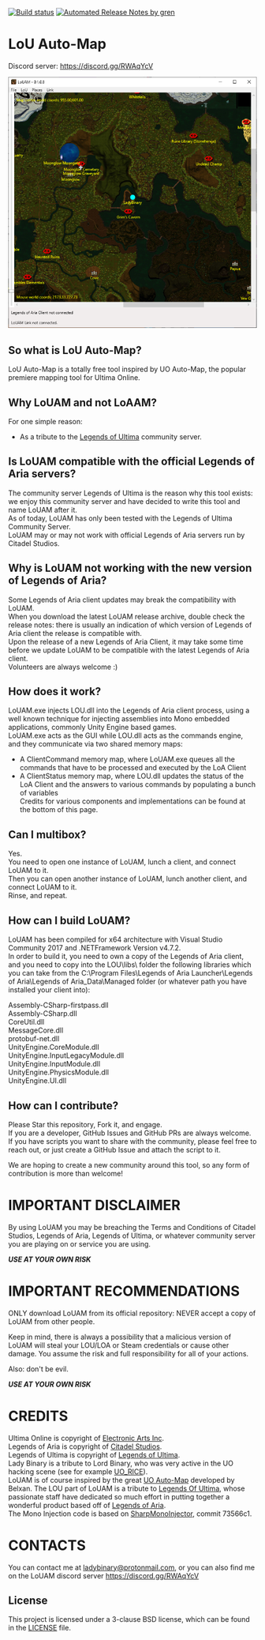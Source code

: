 [![Build status](https://ci.appveyor.com/api/projects/status/lhchmicmqqsasv9u?svg=true)](https://ci.appveyor.com/project/Lady-Binary/louam) [![Automated Release Notes by gren](https://img.shields.io/badge/%F0%9F%A4%96-release%20notes-00B2EE.svg)](https://github-tools.github.io/github-release-notes/)

# LoU Auto-Map

Discord server: https://discord.gg/RWAqYcV

![LoUAM Screenshot](Screenshot.png?raw=true "LoUAM Screenshot")

## So what is LoU Auto-Map?

LoU Auto-Map is a totally free tool inspired by UO Auto-Map, the popular premiere mapping tool for Ultima Online. 

## Why LoUAM and not LoAAM?

For one simple reason:  
- As a tribute to the [Legends of Ultima](https://www.legendsofultima.online/) community server.    

## Is LoUAM compatible with the official Legends of Aria servers?

The community server Legends of Ultima is the reason why this tool exists: we enjoy this community server and have decided to write this tool and name LoUAM after it.  
As of today, LoUAM has only been tested with the Legends of Ultima Community Server.  
LoUAM may or may not work with official Legends of Aria servers run by Citadel Studios.  

## Why is LoUAM not working with the new version of Legends of Aria?

Some Legends of Aria client updates may break the compatibility with LoUAM.  
When you download the latest LoUAM release archive, double check the release notes: there is usually an indication of which version of Legends of Aria client the release is compatible with.  
Upon the release of a new Legends of Aria Client, it may take some time before we update LoUAM to be compatible with the latest Legends of Aria client.  
Volunteers are always welcome :)

## How does it work?

LoUAM.exe injects LOU.dll into the Legends of Aria client process, using a well known technique for injecting assemblies into Mono embedded applications, commonly Unity Engine based games.  
LoUAM.exe acts as the GUI while LOU.dll acts as the commands engine, and they communicate via two shared memory maps:  
- A ClientCommand memory map, where LoUAM.exe queues all the commands that have to be processed and executed by the LoA Client
- A ClientStatus memory map, where LOU.dll updates the status of the LoA Client and the answers to various commands by populating a bunch of variables  
Credits for various components and implementations can be found at the bottom of this page.  

## Can I multibox?

Yes.  
You need to open one instance of LoUAM, lunch a client, and connect LoUAM to it.  
Then you can open another instance of LoUAM, lunch another client, and connect LoUAM to it.  
Rinse, and repeat.  

## How can I build LoUAM?

LoUAM has been compiled for x64 architecture with Visual Studio Community 2017 and .NETFramework Version v4.7.2.  
In order to build it, you need to own a copy of the Legends of Aria client, and you need to copy into the LOU\libs\ folder the following libraries which you can take from the C:\Program Files\Legends of Aria Launcher\Legends of Aria\Legends of Aria_Data\Managed folder (or whatever path you have installed your client into):

Assembly-CSharp-firstpass.dll  
Assembly-CSharp.dll  
CoreUtil.dll  
MessageCore.dll  
protobuf-net.dll  
UnityEngine.CoreModule.dll  
UnityEngine.InputLegacyModule.dll  
UnityEngine.InputModule.dll  
UnityEngine.PhysicsModule.dll  
UnityEngine.UI.dll  

## How can I contribute?

Please Star this repository, Fork it, and engage.  
If you are a developer, GitHub Issues and GitHub PRs are always welcome.  
If you have scripts you want to share with the community, please feel free to reach out, or just create a GitHub Issue and attach the script to it.  

We are hoping to create a new community around this tool, so any form of contribution is more than welcome!

# IMPORTANT DISCLAIMER

By using LoUAM you may be breaching the Terms and Conditions of Citadel Studios, Legends of Aria, Legends of Ultima, or whatever community server you are playing on or service you are using.

***USE AT YOUR OWN RISK***

# IMPORTANT RECOMMENDATIONS

ONLY download LoUAM from its official repository: NEVER accept a copy of LoUAM from other people.  

Keep in mind, there is always a possibility that a malicious version of LoUAM will steal your LOU/LOA or Steam credentials or cause other damage. You assume the risk and full responsibility for all of your actions.  

Also: don't be evil.

***USE AT YOUR OWN RISK***

# CREDITS

Ultima Online is copyright of [Electronic Arts Inc](https://uo.com/).  
Legends of Aria is copyright of [Citadel Studios](https://citadelstudios.net/).  
Legends of Ultima is copyright of [Legends of Ultima](https://www.legendsofultima.online/).  
Lady Binary is a tribute to Lord Binary, who was very active in the UO hacking scene (see for example [UO_RICE](https://github.com/necr0potenc3/UO_RICE)).  
LoUAM is of course inspired by the great [UO Auto-Map](https://uoam.net/) developed by Belxan.
The LOU part of LoUAM is a tribute to [Legends Of Ultima](https://www.legendsofultima.online/), whose passionate staff have dedicated so much effort in putting together a wonderful product based off of [Legends of Aria](https://www.legendsofaria.com/).  
The Mono Injection code is based on [SharpMonoInjector](https://github.com/warbler/SharpMonoInjector), commit 73566c1.  

# CONTACTS

You can contact me at ladybinary@protonmail.com, or you can also find me on the LoUAM discord server https://discord.gg/RWAqYcV

License
-------

This project is licensed under a 3-clause BSD license, which can be found in the [LICENSE](LICENSE) file.  
